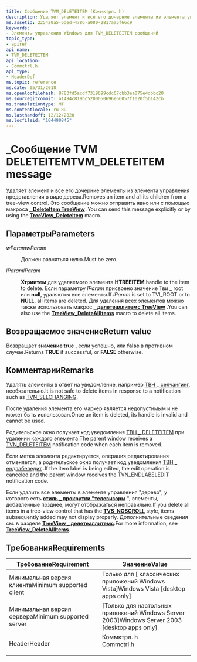 ```yaml
---
title: Сообщение TVM_DELETEITEM (Коммктрл. h)
description: Удаляет элемент и все его дочерние элементы из элемента управления представления в виде дерева. Это сообщение можно отправить явно или с помощью \_ макроса DeleteItem TreeView.
ms.assetid: 225420a5-6ded-4786-a080-2817aa5f66c9
keywords:
- Элементы управления Windows для TVM_DELETEITEM сообщений
topic_type:
- apiref
api_name:
- TVM_DELETEITEM
api_location:
- Commctrl.h
api_type:
- HeaderDef
ms.topic: reference
ms.date: 05/31/2018
ms.openlocfilehash: 8783fd5acdf7319699cdc67cbb3ea075e4dbbc28
ms.sourcegitcommit: a1494c819bc5200050696e66057f1020f5b142cb
ms.translationtype: MT
ms.contentlocale: ru-RU
ms.lasthandoff: 12/12/2020
ms.locfileid: "104490845"
---
```

# <a name="tvm_deleteitem-message"></a><span data-ttu-id="a09d7-105">\_Сообщение TVM DELETEITEM</span><span class="sxs-lookup"><span data-stu-id="a09d7-105">TVM\_DELETEITEM message</span></span>

<span data-ttu-id="a09d7-106">Удаляет элемент и все его дочерние элементы из элемента управления представления в виде дерева.</span><span class="sxs-lookup"><span data-stu-id="a09d7-106">Removes an item and all its children from a tree-view control.</span></span> <span data-ttu-id="a09d7-107">Это сообщение можно отправить явно или с помощью макроса [**\_ DeleteItem TreeView**](/windows/desktop/api/Commctrl/nf-commctrl-treeview_deleteitem) .</span><span class="sxs-lookup"><span data-stu-id="a09d7-107">You can send this message explicitly or by using the [**TreeView\_DeleteItem**](/windows/desktop/api/Commctrl/nf-commctrl-treeview_deleteitem) macro.</span></span>

## <a name="parameters"></a><span data-ttu-id="a09d7-108">Параметры</span><span class="sxs-lookup"><span data-stu-id="a09d7-108">Parameters</span></span>

<dl> <dt>

<span data-ttu-id="a09d7-109">*wParam*</span><span class="sxs-lookup"><span data-stu-id="a09d7-109">*wParam*</span></span> 
</dt> <dd><span data-ttu-id="a09d7-110">Должен равняться нулю.</span><span class="sxs-lookup"><span data-stu-id="a09d7-110">Must be zero.</span></span></dd> <dt>

<span data-ttu-id="a09d7-111">*lParam*</span><span class="sxs-lookup"><span data-stu-id="a09d7-111">*lParam*</span></span> 
</dt> <dd>

<span data-ttu-id="a09d7-112">**Хтриитем** для удаляемого элемента.</span><span class="sxs-lookup"><span data-stu-id="a09d7-112">**HTREEITEM** handle to the item to delete.</span></span> <span data-ttu-id="a09d7-113">Если параметру *lParam* присвоено значение Тви \_ root или **null**, удаляются все элементы.</span><span class="sxs-lookup"><span data-stu-id="a09d7-113">If *lParam* is set to TVI\_ROOT or to **NULL**, all items are deleted.</span></span> <span data-ttu-id="a09d7-114">Для удаления всех элементов можно также использовать макрос [**\_ делетеаллитемс TreeView**](/windows/desktop/api/Commctrl/nf-commctrl-treeview_deleteallitems) .</span><span class="sxs-lookup"><span data-stu-id="a09d7-114">You can also use the [**TreeView\_DeleteAllItems**](/windows/desktop/api/Commctrl/nf-commctrl-treeview_deleteallitems) macro to delete all items.</span></span>

</dd> </dl>

## <a name="return-value"></a><span data-ttu-id="a09d7-115">Возвращаемое значение</span><span class="sxs-lookup"><span data-stu-id="a09d7-115">Return value</span></span>

<span data-ttu-id="a09d7-116">Возвращает **значение true** , если успешно, или **false** в противном случае.</span><span class="sxs-lookup"><span data-stu-id="a09d7-116">Returns **TRUE** if successful, or **FALSE** otherwise.</span></span>

## <a name="remarks"></a><span data-ttu-id="a09d7-117">Комментарии</span><span class="sxs-lookup"><span data-stu-id="a09d7-117">Remarks</span></span>

<span data-ttu-id="a09d7-118">Удалять элементы в ответ на уведомление, например [ТВН \_ селчангинг](tvn-selchanging.md), необязательно.</span><span class="sxs-lookup"><span data-stu-id="a09d7-118">It is not safe to delete items in response to a notification such as [TVN\_SELCHANGING](tvn-selchanging.md).</span></span>

<span data-ttu-id="a09d7-119">После удаления элемента его маркер является недопустимым и не может быть использован.</span><span class="sxs-lookup"><span data-stu-id="a09d7-119">Once an item is deleted, its handle is invalid and cannot be used.</span></span>

<span data-ttu-id="a09d7-120">Родительское окно получает код уведомления [ТВН \_ DELETEITEM](tvn-deleteitem.md) при удалении каждого элемента.</span><span class="sxs-lookup"><span data-stu-id="a09d7-120">The parent window receives a [TVN\_DELETEITEM](tvn-deleteitem.md) notification code when each item is removed.</span></span>

<span data-ttu-id="a09d7-121">Если метка элемента редактируется, операция редактирования отменяется, а родительское окно получает код уведомления [ТВН \_ ендлабеледит](tvn-endlabeledit.md) .</span><span class="sxs-lookup"><span data-stu-id="a09d7-121">If the item label is being edited, the edit operation is canceled and the parent window receives the [TVN\_ENDLABELEDIT](tvn-endlabeledit.md) notification code.</span></span>

<span data-ttu-id="a09d7-122">Если удалить все элементы в элементе управления "дерево", у которого есть [**стиль \_ прокрутки "телевизоры**](tree-view-control-window-styles.md) ", элементы, добавленные позднее, могут отображаться неправильно.</span><span class="sxs-lookup"><span data-stu-id="a09d7-122">If you delete all items in a tree-view control that has the [**TVS\_NOSCROLL**](tree-view-control-window-styles.md) style, items subsequently added may not display properly.</span></span> <span data-ttu-id="a09d7-123">Дополнительные сведения см. в разделе [**TreeView \_ делетеаллитемс**](/windows/desktop/api/Commctrl/nf-commctrl-treeview_deleteallitems).</span><span class="sxs-lookup"><span data-stu-id="a09d7-123">For more information, see [**TreeView\_DeleteAllItems**](/windows/desktop/api/Commctrl/nf-commctrl-treeview_deleteallitems).</span></span>

## <a name="requirements"></a><span data-ttu-id="a09d7-124">Требования</span><span class="sxs-lookup"><span data-stu-id="a09d7-124">Requirements</span></span>



| <span data-ttu-id="a09d7-125">Требование</span><span class="sxs-lookup"><span data-stu-id="a09d7-125">Requirement</span></span> | <span data-ttu-id="a09d7-126">Значение</span><span class="sxs-lookup"><span data-stu-id="a09d7-126">Value</span></span> |
|-------------------------------------|---------------------------------------------------------------------------------------|
| <span data-ttu-id="a09d7-127">Минимальная версия клиента</span><span class="sxs-lookup"><span data-stu-id="a09d7-127">Minimum supported client</span></span><br/> | <span data-ttu-id="a09d7-128">Только для \[ классических приложений Windows Vista\]</span><span class="sxs-lookup"><span data-stu-id="a09d7-128">Windows Vista \[desktop apps only\]</span></span><br/>                                        |
| <span data-ttu-id="a09d7-129">Минимальная версия сервера</span><span class="sxs-lookup"><span data-stu-id="a09d7-129">Minimum supported server</span></span><br/> | <span data-ttu-id="a09d7-130">\[Только для настольных приложений Windows Server 2003\]</span><span class="sxs-lookup"><span data-stu-id="a09d7-130">Windows Server 2003 \[desktop apps only\]</span></span><br/>                                  |
| <span data-ttu-id="a09d7-131">Header</span><span class="sxs-lookup"><span data-stu-id="a09d7-131">Header</span></span><br/>                   | <dl> <span data-ttu-id="a09d7-132"><dt>Коммктрл. h</dt></span><span class="sxs-lookup"><span data-stu-id="a09d7-132"><dt>Commctrl.h</dt></span></span> </dl> |



 

 





